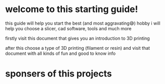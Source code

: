 # welcome to this starting guide!

this guide will help you start the best (and most aggravating😅) hobby
i will help you choose a slicer, cad software, tools and much more

firstly visit this document that gives you an introduction to 3D printing

after this choose a type of 3D printing (filament or resin) and visit that document with all kinds of fun and good to know info

# sponsers of this projects
